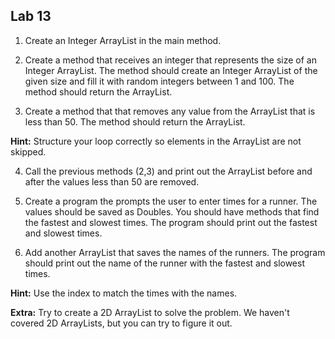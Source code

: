 ## Lab 13

1. Create an Integer ArrayList in the main method.

2. Create a method that receives an integer that represents the size of an Integer ArrayList. The method should create an Integer ArrayList of the given size and fill it with random integers between 1 and 100. The method should return the ArrayList.

3. Create a method that that removes any value from the ArrayList that is less than 50. The method should return the ArrayList.

**Hint:** Structure your loop correctly so elements in the ArrayList are not skipped.

4. Call the previous methods (2,3) and print out the ArrayList before and after the values less than 50 are removed.

5. Create a program the prompts the user to enter times for a runner. The values should be saved as Doubles. You should have methods that find the fastest and slowest times. The program should print out the fastest and slowest times.

6. Add another ArrayList that saves the names of the runners. The program should print out the name of the runner with the fastest and slowest times.

**Hint:** Use the index to match the times with the names.

**Extra:** Try to create a 2D ArrayList to solve the problem. We haven't covered 2D ArrayLists, but you can try to figure it out.
